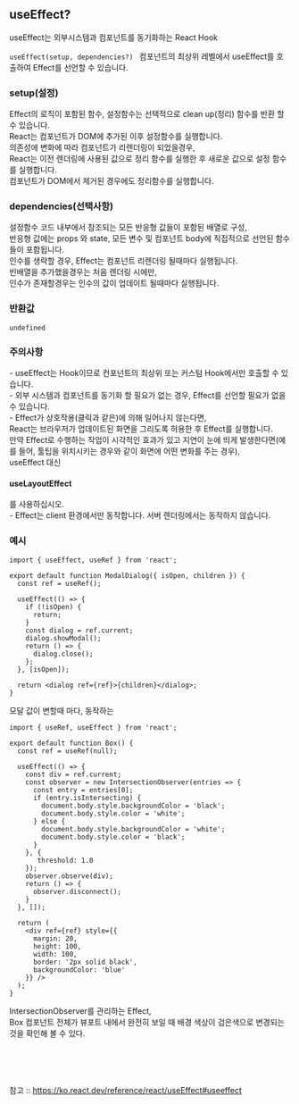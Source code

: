 <h2>useEffect?</h2>
useEffect는 외부시스템과 컴포넌트를 동기화하는 React Hook

`useEffect(setup, dependencies?) `
컴포넌트의 최상위 레벨에서 useEffect를 호출하여 Effect를 선언할 수 있습니다.

<h3>setup(설정)</h3>
Effect의 로직이 포함된 함수, 설정함수는 선택적으로 clean up(정리) 함수를 반환 할 수 있습니다.<br>
React는 컴포넌트가 DOM에 추가된 이후 설정함수를 실행합니다.<br>
의존성에 변화에 따라 컴포넌트가 리렌더링이 되었을경우, <br>
React는 이전 렌더링에 사용된 값으로 정리 함수를 실행한 후 새로운 값으로 설정 함수를 실행합니다.<br>
컴포넌트가 DOM에서 제거된 경우에도 정리함수를 실행합니다.<br>


<h3>dependencies(선택사항)</h3>
설정함수 코드 내부에서 참조되는 모든 반응형 값들이 포함된 배열로 구성,<br>
반응형 값에는 props 와 state, 모든 변수 및 컴포넌트 body에 직접적으로 선언된 함수들이 포함됩니다.<br>
인수를 생략할 경우, Effect는 컴포넌트 리렌더링 될때마다 실행됩니다.<br>
빈배열을 추가했을경우는 처음 렌더링 시에만,<br>
인수가 존재할경우는 인수의 값이 업데이트 될때마다 실행됩니다.<br>


<h3>반환값</h3>

`undefined`


<h3>주의사항</h3>
- useEffect는 Hook이므로 컨포넌트의 최상위 또는 커스텀 Hook에서만 호출할 수 있습니다.<br>
- 외부 시스템과 컴포넌트를 동기화 할 필요가 없는 경우, Effect를 선언할 필요가 없을 수 있습니다.<br>
- Effect가 상호작용(클릭과 같은)에 의해 일어나지 않는다면,<br> 
React는 브라우저가 업데이트된 화면을 그리도록 허용한 후 Effect를 실행합니다. <br>
만약 Effect로 수행하는 작업이 시각적인 효과가 있고 지연이 눈에 띄게 발생한다면(예를 들어, 툴팁을 위치시키는 경우와 같이 화면에 어떤 변화를 주는 경우), <br>
useEffect 대신 <h4>useLayoutEffect</h4>를 사용하십시오.<br>
- Effect는 client 환경에서만 동작합니다. 서버 렌더링에서는 동작하지 않습니다.<br>


<h3>예시</h3>

```
import { useEffect, useRef } from 'react';

export default function ModalDialog({ isOpen, children }) {
  const ref = useRef();

  useEffect(() => {
    if (!isOpen) {
      return;
    }
    const dialog = ref.current;
    dialog.showModal();
    return () => {
      dialog.close();
    };
  }, [isOpen]);

  return <dialog ref={ref}>{children}</dialog>;
}
```
모달 값이 변할때 마다, 동작하는 

```
import { useRef, useEffect } from 'react';

export default function Box() {
  const ref = useRef(null);

  useEffect(() => {
    const div = ref.current;
    const observer = new IntersectionObserver(entries => {
      const entry = entries[0];
      if (entry.isIntersecting) {
        document.body.style.backgroundColor = 'black';
        document.body.style.color = 'white';
      } else {
        document.body.style.backgroundColor = 'white';
        document.body.style.color = 'black';
      }
    }, {
       threshold: 1.0
    });
    observer.observe(div);
    return () => {
      observer.disconnect();
    }
  }, []);

  return (
    <div ref={ref} style={{
      margin: 20,
      height: 100,
      width: 100,
      border: '2px solid black',
      backgroundColor: 'blue'
    }} />
  );
}
```
 IntersectionObserver를 관리하는 Effect,<br>
 Box 컴포넌트 전체가 뷰포트 내에서 완전히 보일 때 배경 색상이 검은색으로 변경되는 것을 확인해 볼 수 있다.



<br><br><br><br>
참고 :: https://ko.react.dev/reference/react/useEffect#useeffect 
